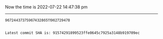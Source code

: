 Now the time is 2022-07-22 14:47:38 pm

---

<small>9672443737596743286511962729478</small>

```txt

Latest commit SHA is: 91574291899523ffe0645c7925a3148b919709ec
```
